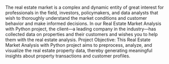The real estate market is a complex and dynamic entity of great interest for professionals in the field, investors, policymakers, and data analysts that wish to thoroughly understand the market conditions and customer behavior and make informed decisions.
In our Real Estate Market Analysis with Python project, the client—a leading company in the industry—has collected data on properties and their customers and wishes you to help them with the real estate analysis. 
Project Objective:
This Real Estate Market Analysis with Python project aims to preprocess, analyze, and visualize the real estate property data, thereby generating meaningful insights about property transactions and customer profiles.

